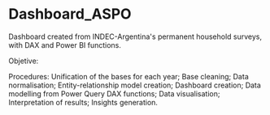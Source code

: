 # Dashboard_ASPO
Dashboard created from INDEC-Argentina's permanent household surveys, with DAX and Power BI functions.

Objetive: 

Procedures: Unification of the bases for each year; Base cleaning; Data normalisation; Entity-relationship model creation; Dashboard creation; Data modelling from Power Query DAX functions; Data visualisation; Interpretation of results; Insights generation.
